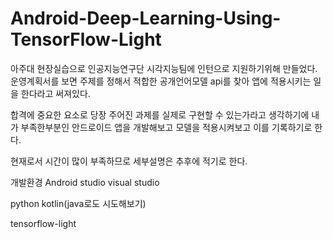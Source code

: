 # Android-Deep-Learning-Using-TensorFlow-Light

아주대 현장실습으로 인공지능연구단 시각지능팀에 인턴으로 지원하기위해 만들었다.
운영계획서를 보면 주제를 정해서 적합한 공개언어모델 api를 찾아 앱에 적용시키는 일을 한다라고 써져있다.

합격에 중요한 요소로 당장 주어진 과제를 실제로 구현할 수 있는가라고 생각하기에 
내가 부족한부분인 안드로이드 앱을 개발해보고 모델을 적용시켜보고 이를 기록하기로 한다.

현재로서 시간이 많이 부족하므로 세부설명은 추후에 적기로 한다.


개발환경
Android studio
visual studio

python
kotlin(java로도 시도해보기)

tensorflow-light
